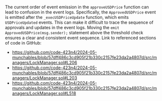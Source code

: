 The current order of event emission in the `approveUSDPrice` function can lead to confusion in the event logs. Specifically, the `ApprovedUSDPrice` event is emitted after the `_execUSDPriceUpdate` function, which emits `USDPriceUpdated` events. This can make it difficult to trace the sequence of approvals and updates in the event logs. Moving the `emit ApprovedUSDPrice(msg.sender);` statement above the threshold check ensures a clear and consistent event sequence.
Link to referenced sections of code in GitHub:
- https://github.com/code-423n4/2024-05-munchables/blob/57dff486c3cd905f21b330c2157fe23da2a4807d/src/managers/LockManager.sol#L206
- https://github.com/code-423n4/2024-05-munchables/blob/57dff486c3cd905f21b330c2157fe23da2a4807d/src/managers/LockManager.sol#L203
- https://github.com/code-423n4/2024-05-munchables/blob/57dff486c3cd905f21b330c2157fe23da2a4807d/src/managers/LockManager.sol#L518